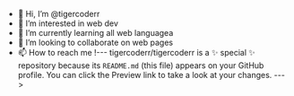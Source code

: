 - 👋 Hi, I’m @tigercoderr
- 👀 I’m interested in web dev
- 🌱 I’m currently learning all web languagea
- 💞️ I’m looking to collaborate on web pages
- 📫 How to reach me !---
tigercoderr/tigercoderr is a ✨ special ✨ repository because its `README.md` (this file) appears on your GitHub profile.
You can click the Preview link to take a look at your changes.
--->
